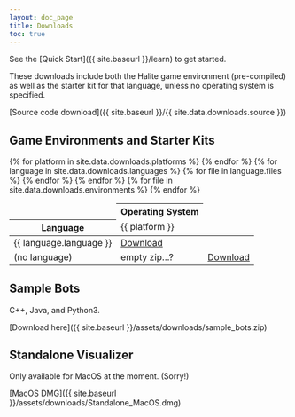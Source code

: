 ```yaml
---
layout: doc_page
title: Downloads
toc: true
---
```


See the [Quick Start]({{ site.baseurl }}/learn) to get started.

These downloads include both the Halite game environment (pre-compiled) as well as the starter kit for that language, unless no operating system is specified.

[Source code download]({{ site.baseurl }}/{{ site.data.downloads.source }})

## Game Environments and Starter Kits

<table class="table">
    <thead>
        <tr>
            <td></td>
            <th colspan="{{ site.data.downloads.platforms | size }}" class="text-center">Operating System</th>
        </tr>
        <tr>
            <th>Language</th>
            {% for platform in site.data.downloads.platforms %}
            <td>{{ platform }}</td>
            {% endfor %}
        </tr>
    </thead>
    <tbody>
        {% for language in site.data.downloads.languages %}
        <tr>
            <td>{{ language.language }}</td>
            {% for file in language.files %}
            <td><a href="{{ site.baseurl }}/{{ file }}">Download</a></td>
            {% endfor %}
        </tr>
        {% endfor %}
        <tr>
            <td>(no language)</td>
            <td>empty zip…?</td>
            {% for file in site.data.downloads.environments %}
            <td><a href="{{ site.baseurl }}/{{ file }}">Download</a></td>
            {% endfor %}
        </tr>
    </tbody>
</table>

## Sample Bots

C++, Java, and Python3.

[Download here]({{ site.baseurl }}/assets/downloads/sample_bots.zip)

## Standalone Visualizer

Only available for MacOS at the moment. (Sorry!)

[MacOS DMG]({{ site.baseurl }}/assets/downloads/Standalone_MacOS.dmg)
